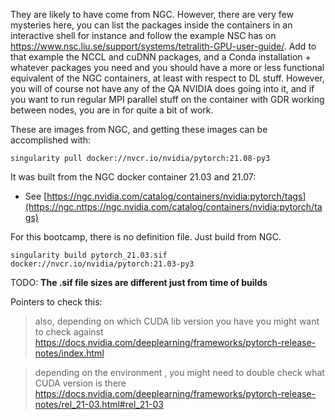 They are likely to have come from NGC. 
However, there are very few mysteries here, you can list the packages inside the containers in 
an interactive shell for instance and follow the example NSC has on https://www.nsc.liu.se/support/systems/tetralith-GPU-user-guide/. 
Add to that example the NCCL and cuDNN packages, and a Conda installation + whatever packages you need and you should have a more or less functional equivalent of the NGC containers, 
at least with respect to DL stuff. 
However, you will of course not have any of the QA NVIDIA does going into it, and if you want to run regular MPI parallel stuff on the container with GDR working between nodes, you are in for quite a bit of work.

These are images from NGC, and getting these images can be accomplished with:

```
singularity pull docker://nvcr.io/nvidia/pytorch:21.08-py3
```

It was built from the NGC docker container 21.03 and 21.07:

- See [https://ngc.nvidia.com/catalog/containers/nvidia:pytorch/tags](https://ngc.nttps://ngc.nvidia.com/catalog/containers/nvidia:pytorch/tags)

For this bootcamp, there is no definition file. Just build from NGC.

```
singularity build pytorch_21.03.sif docker://nvcr.io/nvidia/pytorch:21.03-py3
```

TODO: **The .sif file sizes are different just from time of builds**

Pointers to check this:

> also, depending on which CUDA lib version you have you might want to check against 
> https://docs.nvidia.com/deeplearning/frameworks/pytorch-release-notes/index.html

> depending on the environment , you might need to double check what CUDA version is there 
> https://docs.nvidia.com/deeplearning/frameworks/pytorch-release-notes/rel_21-03.html#rel_21-03

